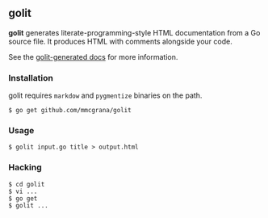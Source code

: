 ## golit

**golit** generates literate-programming-style HTML documentation
from a Go source file. It produces HTML with comments alongside your
code.

See the [golit-generated docs](http://mmcgrana.github.com/golit/) for
more information.


### Installation

golit requires `markdow` and `pygmentize` binaries on the path.

```console
$ go get github.com/mmcgrana/golit
```

### Usage

```console
$ golit input.go title > output.html
```


### Hacking

```console
$ cd golit
$ vi ...
$ go get
$ golit ...
```
